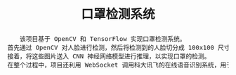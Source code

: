 #  <p align="center">口罩检测系统</p>
<pre style="text-indent: 2em;">
该项目基于 OpenCV 和 TensorFlow 实现口罩检测系统。
首先通过 OpenCV 对人脸进行检测，然后将检测到的人脸切分成 100x100 尺寸大小的图片。
接着，将这些图片送入 CNN 神经网络模型进行推理，以实现口罩的检测。
在整个过程中，项目还利用 WebSocket 调用科大讯飞的在线语音识别系统，用于播报识别结果。
</pre>
